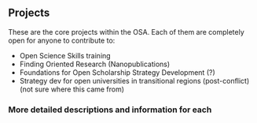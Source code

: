## Projects

These are the core projects within the OSA. Each of them are completely open for anyone to contribute to:

* Open Science Skills training
*	Finding Oriented Research (Nanopublications)
*	Foundations for Open Scholarship Strategy Development (?)
*	Strategy dev for open universities in transitional regions (post-conflict) (not sure where this came from)


### More detailed descriptions and information for each
